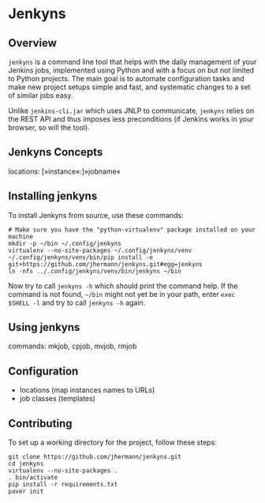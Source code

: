 # Jenkyns

## Overview
`jenkyns` is a command line tool that helps with the daily management of your 
Jenkins jobs, implemented using Python and with a focus on but not limited to
Python projects. The main goal is to automate configuration tasks and make
new project setups simple and fast, and systematic changes to a set of similar
jobs easy.

Unlike `jenkins-cli.jar` which uses JNLP to communicate, `jenkyns` relies on
the REST API and thus imposes less preconditions (if Jenkins works in your
browser, so will the tool).


## Jenkyns Concepts

locations: \[»instance«:]»jobname«


## Installing jenkyns

To install Jenkyns from source, use these commands:

    # Make sure you have the "python-virtualenv" package installed on your machine
    mkdir -p ~/bin ~/.config/jenkyns
    virtualenv --no-site-packages ~/.config/jenkyns/venv
    ~/.config/jenkyns/venv/bin/pip install -e git+https://github.com/jhermann/jenkyns.git#egg=jenkyns
    ln -nfs ../.config/jenkyns/venv/bin/jenkyns ~/bin

Now try to call `jenkyns -h` which should print the command help. If the command is not found,
`~/bin` might not yet be in your path, enter `exec $SHELL -l` and try to call `jenkyns -h` again.


## Using jenkyns

commands: mkjob, cpjob, mvjob, rmjob


## Configuration
* locations (map instances names to URLs)
* job classes (templates)


## Contributing

To set up a working directory for the project, follow these steps:

    git clone https://github.com/jhermann/jenkyns.git
    cd jenkyns
    virtualenv --no-site-packages .
    . bin/activate
    pip install -r requirements.txt
    paver init

